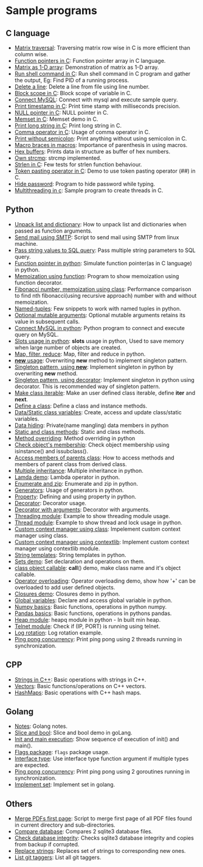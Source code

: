 # Sample programs

## C language
- [Matrix traversal](matrix_traversal_performance.c): Traversing matrix row wise in C is more efficient than column wise.
- [Function pointers in C](function_pointer_arrays.c): Function pointer array in C language.
- [Matrix as 1-D array](matrix_as_1d_array.c): Demonstration of matrix as 1-D array.
- [Run shell command in C](get_pid_of_other_process.c): Run shell command in C program and gather the output, Eg: Find PID of a running process.
- [Delete a line](delete_a_line.c): Delete a line from file using line number.
- [Block scope in C](var_block_scope.c): Block scope of variable in C.
- [Connect MySQL](connect_mysql.c): Connect with mysql and execute sample query.
- [Print timestamp in C](print_timestamp.c): Print time stamp with milliseconds precision.
- [NULL pointer in C](null_pointer.c): NULL pointer in C.
- [Memset in C](my_memset.c): Memset demo in C.
- [Print long string in C](print_long_strings.c): Print long string in C.
- [Comma operator in C](comma_operator.c): Usage of comma operator in C.
- [Print without semicolon](print_without_sem.c): Print anything without using semicolon in C.
- [Macro braces in macros](macro_braces.c): Importance of parenthesis in using macros.
- [Hex buffers](save_buffer.c): Prints data in structure as buffer of hex numbers.
- [Own strcmp](str_cmp.c): strcmp implemented.
- [Strlen in C](strlen_test.c): Few tests for strlen function behaviour.
- [Token pasting operator in C](c-language/token_pasting_operator.c): Demo to use token pasting operator (##) in C.
- [Hide password](c-language/hide_passwd.c): Program to hide password while typing.
- [Multithreading in c](c-language/multithreading_sample.c): Sample program to create threads in C.

## Python
- [Unpack list and dictionary](python/unpack_list_dict.py): How to unpack list and dictionaries when passed as function arguments.
- [Send mail using SMTP](python/sendmail.py): Script to send mail using SMTP from linux machine.
- [Pass string values to SQL query](python/string_params_in_sql.py): Pass multiple string parameters to SQL query.
- [Function pointer in python](python/python_function_pointer.py): Simulate function pointer(as in C language) in python.
- [Memoization using function](python/memoization_using_function.py): Program to show memoization using function decorator.
- [Fibonacci number, memoization using class](python/memoization_using_class.py): Performance comparison to find nth fibonacci(using recursive approach) number with and without memoization.
- [Named-tuples](python/named_tuple.py): Few snippets to work with named tuples in python.
- [Optional mutable arguments](python/mutable_default_arguments.py): Optional mutable arguments retains its value in subsequent calls.
- [Connect MySQL in python](python/connect_mysql.py): Python program to connect and execute query on MySQL.
- [Slots usage in python](python/slots_usage.py): __slots__ usage in python, Used to save memory when large number of objects are created.
- [Map, filter, reduce](python/map_filter_reduce.py): Map, filter and reduce in python.
- [__new__ usage](python/new_method.py): Overwriting __new__ method to implement singleton pattern.
- [Singleton pattern, using __new__](python/singleton_class_using_new.py): Implement singleton in python by overwriting __new__ method.
- [Singleton pattern, using decorator](python/singleton_class_using_decorator.py): Implement singleton in python using decorator. This is recommended way of singleton pattern.
- [Make class iterable](python/make_class_iterable.py): Make an user defined class iterable, define __iter__ and __next__.
- [Define a class](python/class_defining.py): Define a class and instance methods.
- [Data/Static class variables](python/class_data_variable.py): Create, access and update class/static variables.
- [Data hiding](python/class_data_hiding.py): Private(name mangling) data members in python
- [Static and class methods](python/class_static_and_class_methods.py): Static and class methods.
- [Method overriding](python/class_method_overriding.py): Method overriding in python
- [Check object's membership](python/class_check_object_membership.py): Check object membership using isinstance() and issubclass().
- [Access members of parents class](python/class_access_parent_members.py): How to access methods and members of parent class from derived class.
- [Multiple inheritance](python/class_multiple_inheritance.py): Multiple inheritance in python.
- [Lamda demo](python/lambda_demo.py): Lambda operator in python.
- [Enumerate and zip](python/enumerate_and_zip.py): Enumerate and zip in python.
- [Generators](python/generators.py): Usage of generators in python.
- [Property](python/property.py): Defining and using property in python.
- [Decorator](python/decorators.py): Decorator usage.
- [Decorator with arguments](python/decorator_with_arguments.py): Decorator with arguments.
- [Threading module](python/threading_module.py): Example to show threading module usage.
- [Thread module](python/thread_module.py): Example to show thread and lock usage in python.
- [Custom context manager using class](python/context_manager_using_class.py): Impelement custom context manager using class.
- [Custom context manager using contextlib](python/context_manager_using_contextlib.py): Implement custom context manager using contextlib module.
- [String templates](python/string_templates.py): String templates in python.
- [Sets demo](python/sets_in_python.py): Set declaration and operations on them.
- [class object callable](python/call_usage.py): __call__() demo, make class name and it's object callable.
- [Operator overloading](python/operator_overloading.py): Operator overloading demo, show how '+' can be overloaded to add user defined objects.
- [Closures demo](python/closures.py): Closures demo in python.
- [Global variables](python/global_variable.py): Declare and access global variable in python.
- [Numpy basics](python/numpy_usage.py): Basic functions, operations in python numpy.
- [Pandas basics](python/pandas_usage.py): Basic functions, operations in pythons pandas.
- [Heap module](python/heapq_module.py): heapq module in python - In built min heap.
- [Telnet module](python/check_alive_using_telnet.py): Check if (IP, PORT) is running using telnet.
- [Log rotation](python/log-rotate.py): Log rotation example.
- [Ping pong concurrency](python/ping-pong-concurrency.py): Print ping pong using 2 threads running in synchronization.

## CPP
- [Strings in C++](cpp/strings.cc): Basic operations with strings in C++.
- [Vectors](cpp/vectors.cc): Basic functions/operations on C++ vectors.
- [HashMaps](cpp/hashmaps.cc): Basic operations with C++ hash maps.

## Golang
- [Notes](golang/notes.md): Golang notes.
- [Slice and bool](golang/slice_bool.go): Slice and bool demo in goLang.
- [Init and main execution](golang/init_and_main.go): Show sequence of execution of init() and main().
- [Flags package](golang/flags.go): `flags` package usage.
- [Interface type](golang/interface.go): Use interface type function argument if multiple types are expected.
- [Ping pong concurrency](golang/ping-pong-concurrency.go): Print ping pong using 2 goroutines running in synchronization.
- [Implement set](golang/implement-set.go): Implement set in golang.

## Others
- [Merge PDFs first page](others/merge_all_pdfs_first_page.sh): Script to merge first page of all PDF files found in current directory and sub-directories.
- [Compare database](others/db_cmp.sh): Compares 2 sqlite3 database files.
- [Check database integrity](others/db_backup.sh): Checks sqlite3 database integrity and copies from backup if corrupted.
- [Replace strings](others/replace.sh): Replaces set of strings to corresponding new ones.
- [List git taggers](others/list_git_taggers.sh): List all git taggers.

